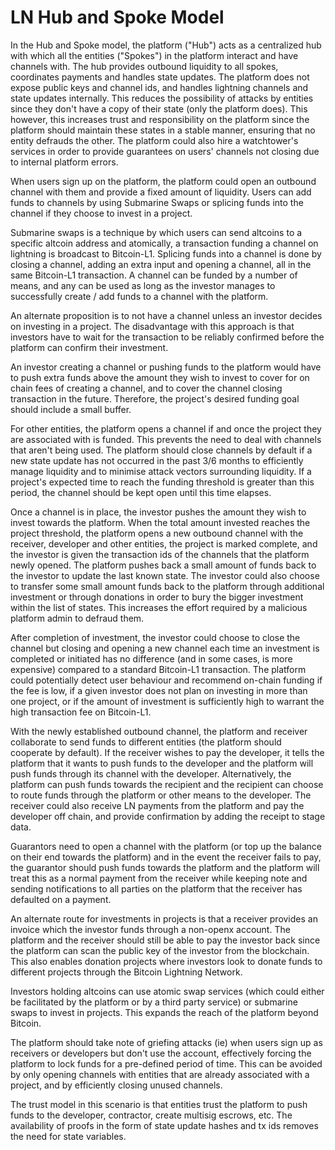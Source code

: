 # LN Hub and Spoke Model

In the Hub and Spoke model, the platform \("Hub"\) acts as a centralized hub with which all the entities \("Spokes"\) in the platform interact and have channels with. The hub provides outbound liquidity to all spokes, coordinates payments and handles state updates. The platform does not expose public keys and channel ids, and handles lightning channels and state updates internally. This reduces the possibility of attacks by entities since they don't have a copy of their state \(only the platform does\). This however, this increases trust and responsibility on the platform since the platform should maintain these states in a stable manner, ensuring that no entity defrauds the other. The platform could also hire a watchtower's services in order to provide guarantees on users' channels not closing due to internal platform errors.

When users sign up on the platform, the platform could open an outbound channel with them and provide a fixed amount of liquidity. Users can add funds to channels by using Submarine Swaps or splicing funds into the channel if they choose to invest in a project.

Submarine swaps is a technique by which users can send altcoins to a specific altcoin address and atomically, a transaction funding a channel on lightning is broadcast to Bitcoin-L1. Splicing funds into a channel is done by closing a channel, adding an extra input and opening a channel, all in the same Bitcoin-L1 transaction. A channel can be funded by a number of means, and any can be used as long as the investor manages to successfully create / add funds to a channel with the platform.

An alternate proposition is to not have a channel unless an investor decides on investing in a project. The disadvantage with this approach is that investors have to wait for the transaction to be reliably confirmed before the platform can confirm their investment.

An investor creating a channel or pushing funds to the platform would have to push extra funds above the amount they wish to invest to cover for on chain fees of creating a channel, and to cover the channel closing transaction in the future. Therefore, the project's desired funding goal should include a small buffer.

For other entities, the platform opens a channel if and once the project they are associated with is funded. This prevents the need to deal with channels that aren't being used. The platform should close channels by default if a new state update has not occurred in the past 3/6 months to efficiently manage liquidity and to minimise attack vectors surrounding liquidity. If a project's expected time to reach the funding threshold is greater than this period, the channel should be kept open until this time elapses.

Once a channel is in place, the investor pushes the amount they wish to invest towards the platform. When the total amount invested reaches the project threshold, the platform opens a new outbound channel with the receiver, developer and other entities, the project is marked complete, and the investor is given the transaction ids of the channels that the platform newly opened. The platform pushes back a small amount of funds back to the investor to update the last known state. The investor could also choose to transfer some small amount funds back to the platform through additional investment or through donations in order to bury the bigger investment within the list of states. This increases the effort required by a malicious platform admin to defraud them.

After completion of investment, the investor could choose to close the channel but closing and opening a new channel each time an investment is completed or initiated has no difference \(and in some cases, is more expensive\) compared to a standard Bitcoin-L1 transaction. The platform could potentially detect user behaviour and recommend on-chain funding if the fee is low, if a given investor does not plan on investing in more than one project, or if the amount of investment is sufficiently high to warrant the high transaction fee on Bitcoin-L1.

With the newly established outbound channel, the platform and receiver collaborate to send funds to different entities \(the platform should cooperate by default\). If the receiver wishes to pay the developer, it tells the platform that it wants to push funds to the developer and the platform will push funds through its channel with the developer. Alternatively, the platform can push funds towards the recipient and the recipient can choose to route funds through the platform or other means to the developer. The receiver could also receive LN payments from the platform and pay the developer off chain, and provide confirmation by adding the receipt to stage data.

Guarantors need to open a channel with the platform \(or top up the balance on their end towards the platform\) and in the event the receiver fails to pay, the guarantor should push funds towards the platform and the platform will treat this as a normal payment from the receiver while keeping note and sending notifications to all parties on the platform that the receiver has defaulted on a payment.

An alternate route for investments in projects is that a receiver provides an invoice which the investor funds through a non-openx account. The platform and the receiver should still be able to pay the investor back since the platform can scan the public key of the investor from the blockchain. This also enables donation projects where investors look to donate funds to different projects through the Bitcoin Lightning Network.

Investors holding altcoins can use atomic swap services \(which could either be facilitated by the platform or by a third party service\) or submarine swaps to invest in projects. This expands the reach of the platform beyond Bitcoin.

The platform should take note of griefing attacks \(ie\) when users sign up as receivers or developers but don't use the account, effectively forcing the platform to lock funds for a pre-defined period of time. This can be avoided by only opening channels with entities that are already associated with a project, and by efficiently closing unused channels.

The trust model in this scenario is that entities trust the platform to push funds to the developer, contractor, create multisig escrows, etc. The availability of proofs in the form of state update hashes and tx ids removes the need for state variables.
